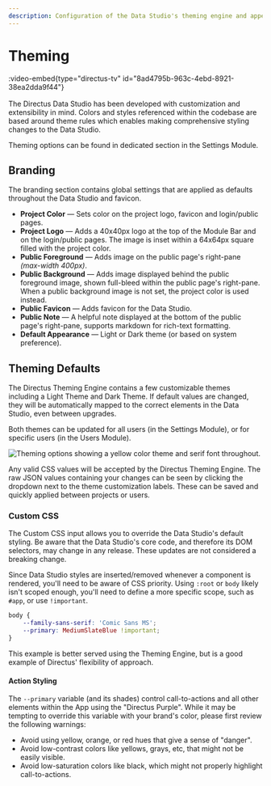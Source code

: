 ```yaml
---
description: Configuration of the Data Studio's theming engine and appearance settings.
---
```


# Theming

:video-embed{type="directus-tv" id="8ad4795b-963c-4ebd-8921-38ea2dda9f44"}
<div style="margin-bottom: 1rem;"></div>

The Directus Data Studio has been developed with customization and extensibility in mind. Colors and styles referenced within the codebase are based around theme rules which enables making comprehensive styling changes to the Data Studio.

Theming options can be found in dedicated section in the Settings Module.

## Branding

The branding section contains global settings that are applied as defaults throughout the Data Studio and favicon.

- **Project Color** — Sets color on the project logo, favicon and login/public pages.
- **Project Logo** — Adds a 40x40px logo at the top of the Module Bar and on the login/public pages. The image is inset within a 64x64px square filled with the project color.
- **Public Foreground** — Adds image on the public page's right-pane _(max-width 400px)_.
- **Public Background** — Adds image displayed behind the public foreground image, shown full-bleed within the public page's right-pane. When a public background image is not set, the project color is used instead.
- **Public Favicon** — Adds favicon for the Data Studio.
- **Public Note** — A helpful note displayed at the bottom of the public page's right-pane, supports markdown for rich-text formatting.
- **Default Appearance** — Light or Dark theme (or based on system preference).

## Theming Defaults

The Directus Theming Engine contains a few customizable themes including a Light Theme and Dark Theme. If default values are changed, they will be automatically mapped to the correct elements in the Data Studio, even between upgrades.

Both themes can be updated for all users (in the Settings Module), or for specific users (in the Users Module).

![Theming options showing a yellow color theme and serif font throughout.](https://product-team.directus.app/assets/005783db-6a54-4aa9-b425-bc6e6092ff20.png)

Any valid CSS values will be accepted by the Directus Theming Engine. The raw JSON values containing your changes can be seen by clicking the dropdown next to the theme customization labels. These can be saved and quickly applied between projects or users.

### Custom CSS

The Custom CSS input allows you to override the Data Studio's default styling. Be aware that the Data Studio's core code, and therefore its DOM selectors, may change in any release. These updates are not considered a breaking change.

Since Data Studio styles are inserted/removed whenever a component is rendered, you'll need to be aware of CSS priority. Using
`:root` or `body` likely isn't scoped enough, you'll need to define a more specific scope, such as `#app`, or use `!important`.

```css
body {
	--family-sans-serif: 'Comic Sans MS';
	--primary: MediumSlateBlue !important;
}
```

This example is better served using the Theming Engine, but is a good example of Directus' flexibility of approach.

#### Action Styling

The `--primary` variable (and its shades) control call-to-actions and all other elements within the App using the
"Directus Purple". While it may be tempting to override this variable with your brand's color, please first review the
following warnings:

- Avoid using yellow, orange, or red hues that give a sense of "danger".
- Avoid low-contrast colors like yellows, grays, etc, that might not be easily visible.
- Avoid low-saturation colors like black, which might not properly highlight call-to-actions.
